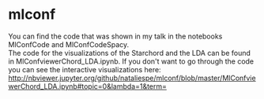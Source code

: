 # mlconf
You can find the code that was shown in my talk in the notebooks MlConfCode and MlConfCodeSpacy. <br> 
The code for the visualizations of the Starchord and the LDA can be found in MlConfviewerChord_LDA.ipynb. If you don't want to go through the code you can see the interactive visualizations here:
 <br> http://nbviewer.jupyter.org/github/nataliespe/mlconf/blob/master/MlConfviewerChord_LDA.ipynb#topic=0&lambda=1&term=
